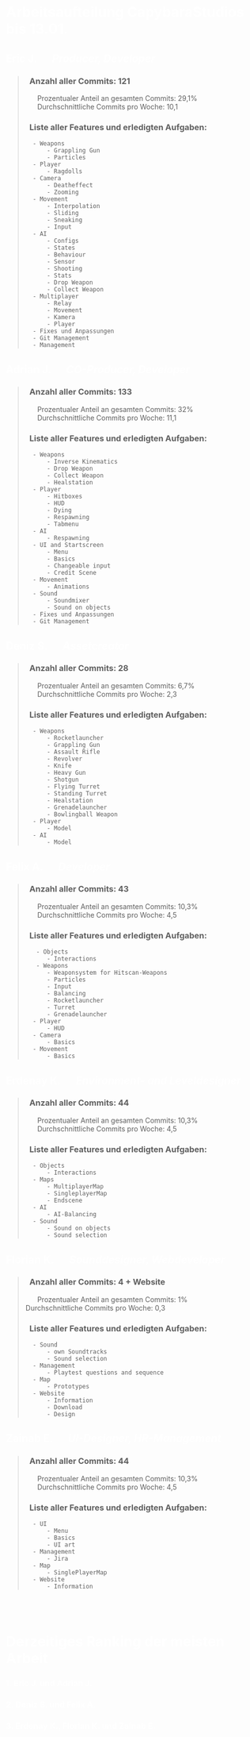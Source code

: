 <span style="color:white">

# Arbeitsaufteilung CapybaraStudios bis 13.01. 

## __Eric J. &emsp; *Producer, Developer*__

> ### &nbsp; Anzahl aller Commits: 121
> &nbsp; &nbsp; &nbsp; Prozentualer Anteil an gesamten Commits: 29,1%  
> &nbsp; &nbsp; &nbsp; Durchschnittliche Commits pro Woche: 10,1  
> ### &nbsp; Liste aller Features und erledigten Aufgaben:
>       - Weapons
>           - Grappling Gun
>           - Particles
>       - Player
>           - Ragdolls
>       - Camera              
>           - Deatheffect
>           - Zooming
>       - Movement
>           - Interpolation
>           - Sliding
>           - Sneaking
>           - Input
>       - AI
>           - Configs
>           - States
>           - Behaviour
>           - Sensor
>           - Shooting
>           - Stats
>           - Drop Weapon
>           - Collect Weapon
>       - Multiplayer
>           - Relay
>           - Movement
>           - Kamera
>           - Player
>       - Fixes und Anpassungen
>       - Git Management
>       - Management

## __Adrian J. &emsp; *CO-Producer, Developer*__

> ### &nbsp; Anzahl aller Commits: 133
> &nbsp; &nbsp; &nbsp; Prozentualer Anteil an gesamten Commits: 32%  
> &nbsp; &nbsp; &nbsp; Durchschnittliche Commits pro Woche: 11,1
> ### &nbsp; Liste aller Features und erledigten Aufgaben:
>       - Weapons
>           - Inverse Kinematics
>           - Drop Weapon
>           - Collect Weapon
>           - Healstation
>       - Player
>           - Hitboxes
>           - HUD
>           - Dying
>           - Respawning
>           - Tabmenu
>       - AI
>           - Respawning
>       - UI and Startscreen
>           - Menu
>           - Basics
>           - Changeable input
>           - Credit Scene
>       - Movement
>           - Animations
>       - Sound
>           - Soundmixer
>           - Sound on objects
>       - Fixes und Anpassungen
>       - Git Management

## __Deniz S. &emsp; *Assetcreator*__

> ### &nbsp; Anzahl aller Commits: 28
> &nbsp; &nbsp; &nbsp; Prozentualer Anteil an gesamten Commits: 6,7%  
> &nbsp; &nbsp; &nbsp; Durchschnittliche Commits pro Woche: 2,3  
> ### &nbsp; Liste aller Features und erledigten Aufgaben:
>       - Weapons
>           - Rocketlauncher
>           - Grappling Gun
>           - Assault Rifle
>           - Revolver
>           - Knife
>           - Heavy Gun
>           - Shotgun
>           - Flying Turret
>           - Standing Turret
>           - Healstation
>           - Grenadelauncher
>           - Bowlingball Weapon
>       - Player
>           - Model
>       - AI
>           - Model

## __Felix A. &emsp; *Developer*__

> ### &nbsp; Anzahl aller Commits: 43
> &nbsp; &nbsp; &nbsp; Prozentualer Anteil an gesamten Commits: 10,3%  
> &nbsp; &nbsp; &nbsp; Durchschnittliche Commits pro Woche: 4,5
> ### &nbsp; Liste aller Features und erledigten Aufgaben:
>        - Objects
>           - Interactions
>        - Weapons
>           - Weaponsystem for Hitscan-Weapons
>           - Particles
>           - Input
>           - Balancing
>           - Rocketlauncher
>           - Turret
>           - Grenadelauncher
>       - Player
>           - HUD
>       - Camera
>           - Basics
>       - Movement
>           - Basics

## __Erdenay K. &emsp; *Environment- and Leveldesigner*__

> ### &nbsp; Anzahl aller Commits: 44
> &nbsp; &nbsp; &nbsp; Prozentualer Anteil an gesamten Commits: 10,3%  
> &nbsp; &nbsp; &nbsp; Durchschnittliche Commits pro Woche: 4,5
> ### &nbsp; Liste aller Features und erledigten Aufgaben:
>       - Objects
>           - Interactions 
>       - Maps
>           - MultiplayerMap
>           - SingleplayerMap
>           - Endscene
>       - AI  
>           - AI-Balancing
>       - Sound
>           - Sound on objects
>           - Sound selection

## __Florian K. &emsp; *Sounddesigner, Webdeveloper*__

> ### &nbsp; Anzahl aller Commits: 4 + Website
> &nbsp; &nbsp; &nbsp; Prozentualer Anteil an gesamten Commits: 1% 
> &nbsp; &nbsp; &nbsp; Durchschnittliche Commits pro Woche: 0,3
> ### &nbsp; Liste aller Features und erledigten Aufgaben:
>       - Sound
>           - own Soundtracks
>           - Sound selection
>       - Management
>           - Playtest questions and sequence
>       - Map
>           - Prototypes
>       - Website
>           - Information
>           - Download
>           - Design

## __Zainab E. &emsp; *UI-Designer, HR-Management*__

> ### &nbsp; Anzahl aller Commits: 44
> &nbsp; &nbsp; &nbsp; Prozentualer Anteil an gesamten Commits: 10,3%  
> &nbsp; &nbsp; &nbsp; Durchschnittliche Commits pro Woche: 4,5
> ### &nbsp; Liste aller Features und erledigten Aufgaben:
>       - UI
>           - Menu
>           - Basics
>           - UI art
>       - Management
>           - Jira
>       - Map
>           - SinglePlayerMap
>       - Website
>           - Information
<br><br>
# Derzeitiges Ranking der meisten Arbeit

### 1. Eric J. und Adrian J.
### 2. Deniz S. und Felix A.
### 3. Erdenay K., Florian K. und Zainab E.